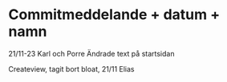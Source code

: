 # Commitmeddelande + datum + namn

21/11-23 Karl och Porre
Ändrade text på startsidan

Createview, tagit bort bloat, 21/11 Elias

